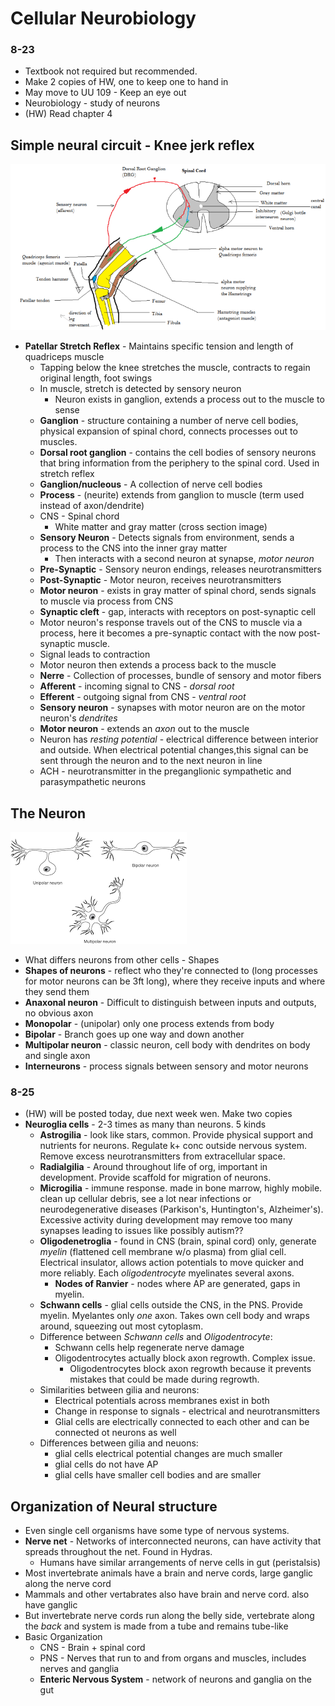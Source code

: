 # Cellular Neurobiology
### 8-23
* Textbook not required but recommended.
* Make 2 copies of HW, one to keep one to hand in
* May move to UU 109 - Keep an eye out
* Neurobiology - study of neurons
* (HW) Read chapter 4

## Simple neural circuit - Knee jerk reflex
![Knee Jerk Reflex](/Images/Patellar_tendon_reflex_arc.png)
  * **Patellar Stretch Reflex** - Maintains specific tension and length of quadriceps muscle
      * Tapping below the knee stretches the muscle, contracts to regain original length, foot swings
      * In muscle, stretch is detected by sensory neuron
          * Neuron exists in ganglion, extends a process out to the muscle to sense
      * **Ganglion** - structure containing a number of nerve cell bodies, physical expansion of spinal chord, connects processes out to muscles.
      * **Dorsal root ganglion** - contains the cell bodies of sensory neurons that bring information from the periphery to the spinal cord. Used in stretch reflex
      * **Ganglion/nucleous** - A collection of nerve cell bodies
      * **Process** - (neurite) extends from ganglion to muscle (term used instead of axon/dendrite)
      * CNS - Spinal chord
          * White matter and gray matter (cross section image)
      * **Sensory Neuron** - Detects signals from environment, sends a process to the CNS into the inner gray matter
          * Then interacts with a second neuron at synapse, *motor neuron*
      * **Pre-Synaptic** - Sensory neuron endings, releases neurotransmitters
      * **Post-Synaptic** - Motor neuron, receives neurotransmitters
      * **Motor neuron** - exists in gray matter of spinal chord, sends signals to muscle via process from CNS
      * **Synaptic cleft** - gap, interacts with receptors on post-synaptic cell
      * Motor neuron's response travels out of the CNS to muscle via a process, here it becomes a pre-synaptic contact with the now post-synaptic muscle.
      * Signal leads to contraction
      * Motor neuron then extends a process back to the muscle
      * **Nerre** - Collection of processes, bundle of sensory and motor fibers
      * **Afferent** - incoming signal to CNS - *dorsal root*
      * **Efferent** - outgoing signal from CNS - *ventral root*
      * **Sensory neuron** - synapses with motor neuron are on the motor neuron's *dendrites*
      * **Motor neuron** - extends an *axon* out to the muscle
      * Neuron has *resting potential* - electrical difference between interior and outside. When electrical potential changes,this signal can be sent through the neuron and to the next neuron in line
      * ACH -  neurotransmitter in the preganglionic sympathetic and parasympathetic neurons

## The Neuron
![alt text](Images/shapes.png)
  * What differs neurons from other cells - Shapes
  * **Shapes of neurons** - reflect who they're connected to (long processes for motor neurons can be 3ft long), where they receive inputs and where they send them
  * **Anaxonal neuron** - Difficult to distinguish between inputs and outputs, no obvious axon
  * **Monopolar** - (unipolar) only one process extends from body
  * **Bipolar** - Branch goes up one way and down another
  * **Multipolar neuron** - classic neuron, cell body with dendrites on body and single axon
  * **Interneurons** - process signals between sensory and motor neurons

### 8-25
  * (HW) will be posted today, due next week wen. Make two copies
  * **Neuroglia cells** - 2-3 times as many than neurons. 5 kinds
    * **Astrogilia** - look like stars, common. Provide physical support and nutrients for neurons. Regulate k+ conc outside nervous system. Remove excess neurotransmitters from extracellular space.
    * **Radialgilia** - Around throughout life of org, important in development. Provide scaffold for migration of neurons.
    * **Microgilia** - immune response. made in bone marrow, highly mobile. clean up cellular debris, see a lot near infections or neurodegenerative diseases (Parkison's, Huntington's, Alzheimer's). Excessive activity during development may remove too many synapses leading to issues like possibly autism??
    * **Oligodenetroglia** - found in CNS (brain, spinal cord) only, generate _myelin_ (flattened cell membrane w/o plasma) from glial cell. Electrical insulator, allows action potentials to move quicker and more reliably. Each _oligodentrocyte_ myelinates several axons.
      * **Nodes of Ranvier** - nodes where AP are generated, gaps in myelin.
    * **Schwann cells** - glial cells outside the CNS, in the PNS. Provide myelin. Myelantes only _one_ axon. Takes own cell body and wraps around, squeezing out most cytoplasm.
    * Difference between _Schwann cells_ and _Oligodentrocyte_:
      * Schwann cells help regenerate nerve damage
      * Oligodentrocytes actually block axon regrowth. Complex issue.
        * Oligodentrocytes block axon regrowth because it prevents mistakes that could be made during regrowth.
    * Similarities between gilia and neurons:
      * Electrical potentials across membranes exist in both
      * Change in response to signals - electrical and neurotransmitters
      * Glial cells are electrically connected to each other and can be connected ot neurons as well
    * Differences between gilia and neuons:
      * glial cells electrical potential changes are much smaller
      * glial cells do not have AP
      * glial cells have smaller cell bodies and are smaller

## Organization of Neural structure
  * Even single cell organisms have some type of nervous systems.
  * **Nerve net** - Networks of interconnected neurons, can have activity that spreads throughout the net. Found in Hydras.
    * Humans have similar arrangements of nerve cells in gut (peristalsis)
  * Most invertebrate animals have a brain and nerve cords, large ganglic along the nerve cord
  * Mammals and other vertabrates also have brain and nerve cord. also have ganglic
  * But invertebrate nerve cords run along the belly side, vertebrate along the _back_ and system is made from a tube and remains tube-like
  * Basic Organization
    * CNS - Brain + spinal cord
    * PNS - Nerves that run to and from organs and muscles, includes nerves and ganglia
    * **Enteric Nervous System** - network of neurons and ganglia on the gut
